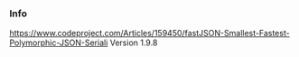 ### Info
https://www.codeproject.com/Articles/159450/fastJSON-Smallest-Fastest-Polymorphic-JSON-Seriali
Version  1.9.8